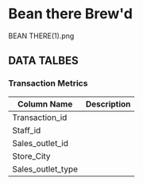 # Bean there Brew'd 

BEAN THERE(1).png

## DATA TALBES

### Transaction Metrics
| Column Name | Description |
| --- | --- |
| Transaction_id |  |
| Staff_id |  |
| Sales_outlet_id |  |
| Store_City |  |
| Sales_outlet_type |  |


